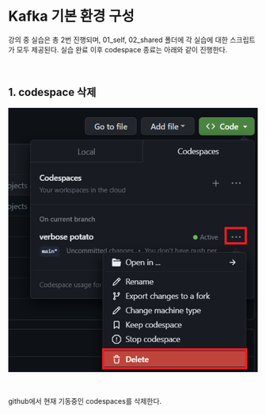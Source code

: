 # Kafka 기본 환경 구성


강의 중 실습은 총 2번 진행되며, 01_self, 02_shared 폴더에 각 실습에 대한 스크립트가 모두 제공된다.
실습 완료 이후 codespace 종료는 아래와 같이 진행한다.

<br>

## 1. codespace 삭제

<p align="center">
    <img src="./delete_codespaces.png"/>
</p>

<br>

github에서 현재 기동중인 codespaces를 삭제한다.
